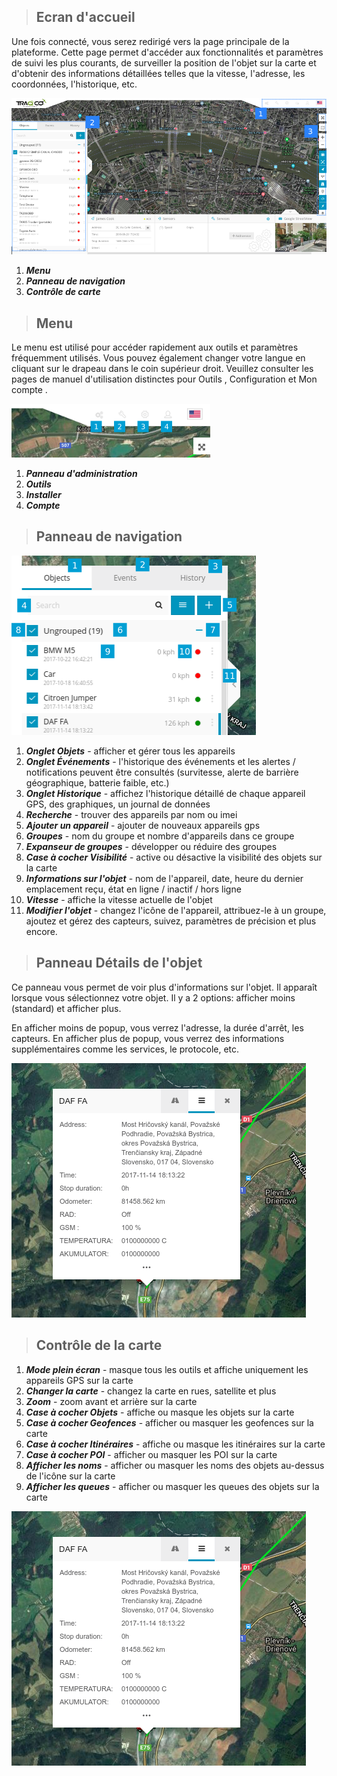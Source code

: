 >## Ecran d'accueil

Une fois connecté, vous serez redirigé vers la page principale de la plateforme. Cette page permet d'accéder aux fonctionnalités et paramètres de suivi les plus courants, de surveiller la position de l'objet sur la carte et d'obtenir des informations détaillées telles que la vitesse, l'adresse, les coordonnées, l'historique, etc.

<img src="_image/dashbord.png" alt="dashbord" width="auto">


1.  ***Menu*** 
2.  ***Panneau de navigation*** 
3.  ***Contrôle de carte***


>## Menu

<div class="row" style="text-align:left">
  <div class="col-md">

Le menu est utilisé pour accéder rapidement aux outils et paramètres fréquemment utilisés. Vous pouvez également changer votre langue en cliquant sur le drapeau dans le coin supérieur droit. Veuillez consulter les pages de manuel d'utilisation distinctes pour Outils , Configuration et Mon compte .

   </div>
   <div class="col-md">

<img src="_image/menudash.png" alt="dashbord" width="auto">

1.  ***Panneau d'administration*** 
2.  ***Outils*** 
3.  ***Installer***
4.  ***Compte***

  
   </div>
</div>


>## Panneau de navigation

<div class="row" style="text-align:left">
  <div class="col-md">

<img src="_image/pannavigate.png" alt="dashbord" width="auto">

1. ***Onglet Objets*** - afficher et gérer tous les appareils
2. ***Onglet Événements*** - l'historique des événements et les alertes / notifications peuvent être consultés 
(survitesse, alerte de barrière géographique, batterie faible, etc.)
3. ***Onglet Historique*** - affichez l'historique détaillé de chaque appareil GPS, des graphiques, un journal de données
4. ***Recherche*** - trouver des appareils par nom ou imei
5. ***Ajouter un appareil*** - ajouter de nouveaux appareils gps
6. ***Groupes*** - nom du groupe et nombre d'appareils dans ce groupe
7. ***Expanseur de groupes*** - développer ou réduire des groupes
8. ***Case à cocher Visibilité*** - active ou désactive la visibilité des objets sur la carte
9. ***Informations sur l'objet*** - nom de l'appareil, date, heure du dernier emplacement reçu, état en ligne / inactif / hors ligne
11. ***Vitesse*** - affiche la vitesse actuelle de l'objet
12. ***Modifier l'objet*** - changez l'icône de l'appareil, attribuez-le à un groupe, ajoutez et gérez des capteurs, suivez, paramètres de précision et plus encore.

   </div>
</div>


>## Panneau Détails de l'objet

<div class="row" style="text-align:left">
  <div class="col-md-5">

Ce panneau vous permet de voir plus d'informations sur l'objet. Il apparaît lorsque vous sélectionnez votre objet. Il y a 2 options: afficher moins (standard) et afficher plus.

En afficher moins de popup, vous verrez l'adresse, la durée d'arrêt, les capteurs. En afficher plus de popup, vous verrez des informations supplémentaires comme les services, le protocole, etc.

 </div>
   <div class="col-md-7">

<img src="_image/detailspanobj.png" alt="details" width="auto">

 </div>
</div>

>## Contrôle de la carte

<div class="row" style="text-align:left">
  <div class="col-md">

1. ***Mode plein écran*** - masque tous les outils et affiche uniquement les appareils GPS sur la carte
2. ***Changer la carte***  - changez la carte en rues, satellite et plus
3. ***Zoom*** - zoom avant et arrière sur la carte 
4. ***Case à cocher Objets***  - affiche ou masque les objets sur la carte 
5. ***Case à cocher Geofences***  - afficher ou masquer les geofences sur la carte
6. ***Case à cocher Itinéraires***  - affiche ou masque les itinéraires sur la carte
7. ***Case à cocher POI***  - afficher ou masquer les POI sur la carte
8. ***Afficher les noms***  - afficher ou masquer les noms des objets au-dessus de l'icône sur la carte
9. ***Afficher les queues***  - afficher ou masquer les queues des objets sur la carte 

</div>
   <div class="col-md">

   <img src="_image/detailspanobj.png" alt="dashbord" width="auto">

 </div>
</div>